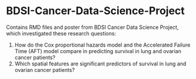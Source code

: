 # BDSI-Cancer-Data-Science-Project
Contains RMD files and poster from BDSI Cancer Data Science Project, which investigated these research questions:
1. How do the Cox proportional hazards model and the Accelerated Failure Time (AFT) model compare in predicting survival in lung and ovarian cancer patients?
2. Which spatial features are significant predictors of survival in lung and ovarian cancer patients?
